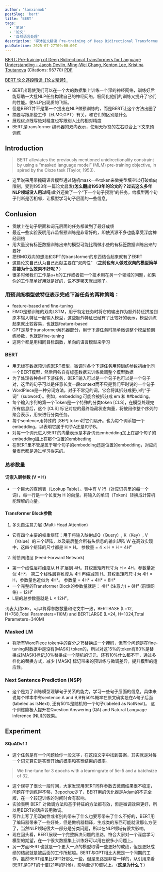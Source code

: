 ```yaml
---
author: 'lanxinmob' 
postSlug: 'bert'
title: 'BERT'
tags:
  - '笔记'
  - '论文'
  - '自然语言处理'
description: '李沐论文精读 Pre-training of Deep Bidirectional Transformers for Language Understanding'
pubDatetime: 2025-07-27T09:00:00Z
---
```

[BERT: Pre-training of Deep Bidirectional Transformers for Language Understanding - Jacob Devlin, Ming-Wei Chang, Kenton Lee, Kristina Toutanova](https://www.semanticscholar.org/paper/df2b0e26d0599ce3e70df8a9da02e51594e0e992) (Citations: 95770) [PDF](D:\poem\src\data\blog\download\1810.04805.pdf)

[BERT 论文逐段精读【论文精读】](https://www.bilibili.com/video/BV1PL411M7eQ/)
- BERT出现使我们可以在一个大的数据集上训练一个深的神经网络，训练好后能帮助一大批NLP任务构建自己的神经网络，极简化他们的训练又提升了它们的性能。使NLP出现质的飞跃。
- 但是BERT并不是第一个提出在NLP做预训练的，而是BERT让这个方法出圈了
- 摘要写跟那些工作（ELMO,GPT）有关，和它们的区别是什么
- 展现优点既写绝对精度也写跟别人比的相对精度
- BERT是transformer 编码器的双向表示，使用无标签的左右联合上下文来预训练

## Introduction
>BERT alleviates the previously mentioned unidirectionality constraint by using a “masked language model” (MLM) pre-training objective, in spired by the Cloze task (Taylor, 1953). 

- 这里说采用带掩码语言模型通过随机mask一些token来做完型填空以打破单向限制，受到1953年一篇论文启发(**怎么翻出1953年的论文的？过去这么多年NLP领域没人用过吗**)此外还做了一个“下一个句子预测”的任务，给模型两个句子判断是否相邻，让模型学习句子层面的一些信息。
## Conlusion
- 贡献上在句子层面和词元层面的任务都做到了最好成绩
- 最近一些实验表明用非监督预训练是非常好的，即使资源不多也能享受深度神经网络
- 用大量没有标签数据训练出来的模型可能比稍微小些的有标签数据训练出来的要好
- 把ElMO双向的想法和GPT的transformer的东西结合起来就有了EBRT
- 这篇论文自己认为自己贡献主要在“双向性” （**之前也有人做过双向的模型简单拼接为什么效果不好呢？**）
- 很多时候我们工作是a+b的工作或者把一个技术用在另一个领域的问题，如果你的工作简单好用就是好的，说不定哪天就出圈了。 
### 用预训练模型做特征表示完成下游任务的两种策略：
- feature-based and fine-tuning
- ElMO是预训练的双向LSTM，用于特定任务时将它的输出作为额外特征拼接到原本输入特征一起输入模型，这些额外特征已经有了比较好的表示，模型训练起来就比较容易，也就是feature-based
- GPT是基于transformer解码器部分，用于下游任务时简单微调整个模型预训练参数，也就是fine-tuning
- 这两个都是用相同目标函数，单向的语言模型来学习

### BERT
- 用无标签数据预训练BERT模型，微调时各个下游任务用预训练参数初始化同一个BERT模型，然后用各自有标签数据去训练微调整个模型数据
- 为了处理各种各样下游任务，BERT输入可以是一个句子也可以是一个句子对，这里的句子可以是任意长度一段context而不只是我们平时说的一个句子
- WordPiece是一种分词方法。对于不常见的词，它会将其拆分成更小的“子词”（subword）。例如，embedding 可能会被拆分成 em 和 ##bedding。
- 每个输入序列的第一个Token是一个特殊的分类token [CLS]，在模型处理完所有信息后，这个 [CLS] 标记对应的最终隐藏状态向量，将被用作整个序列的聚合表示，用来进行分类任务。
- 每个sentence用特殊的 [SEP] token将它们隔开。也为每个词添加一个embedding，以表明它属于句子A还是句子B。
- 对每一个词元进入BERT的向量表示是本身词元embedding加上在那个句子的embedding加上在那个位置的embbeding
- 在BERT里不管是属于哪个句子的embedding还是位置的embedding，对应向量表示都是通过学习得来的。
### 总参数量
#### 词嵌入层参数 (V × H)
- 一个巨大的查询表（Lookup Table）。表中有 V 行（对应词典里的每一个词），每一行是一个长度为 H 的向量。将输入的单词（Token）转换成计算机能理解的向量。
#### Transformer Block参数
1. 多头自注意力层 (Multi-Head Attention)
- 它有四个主要的权重矩阵：用于将输入映射成Q（Query）, K（Key）, V（Value）的三个矩阵，以及最后整合所有头信息的输出矩阵 W 
在高效实现中，这四个矩阵的尺寸都是 H × H。
参数量 = 4 × H × H = 4H²
2. 前馈网络层 (Feed-Forward Network)
- 第一个线性层将维度从 H 扩展到 4H。其权重矩阵尺寸为 H × 4H，参数量近似 4H²。
第二个线性层将维度从 4H 再缩减回 H。其权重矩阵尺寸为 4H × H，参数量也近似为 4H²。
参数量 = 4H² + 4H² = 8H²
- 一个完整的Transformer Block的参数量就是：
4H² (注意力) + 8H² (前馈网络) = 12H²
- L层的总参数量就是 L × 12H²。

词表大约36k，可以算得参数数量和论文中一致，BERTBASE (L=12, H=768,Total Parameters=110M) and BERTLARGE (L=24, H=1024,Total   Parameters=340M)
### Masked LM
- 将所有WordPiece token中的百分之15替换成一个掩码，但有个问题是在fine-tuning时数据中是没有[MASK] token的，所以对这15%的token有80%是替换成[MASK]标记,10%替换成一个随机的词元，还有10%什么都不干，通过多样化的替换方式，减少 [MASK] 标记带来的预训练与微调差异，提升模型的适应性。
### Next Sentence Prediction (NSP)
- 这个是为了训练模型理解句子关系的能力，学习一些句子层面的信息。具体来说每个样本中有sentence A and B,B有50%概率在原文确实是在A句子后面(labeled as IsNext), 还有50%是随机的一个句子(labeled as NotNext)。 这个训练能极大提升在Question Answering (QA) and Natural Language Inference (NLI)的效果。
## Experiment
#### SQuADv1.1
- 这个任务是有一个问题给你一段文字，在这段文字中找到答案，其实就是对每一个词元算它是答案开始的概率和答案结束的概率。
> We fine-tune for 3 epochs with a learningrate of 5e-5 and a batchsize of 32.
- 这个误导了很长一段时间，大家发现用BERT同样参数去微调结果很不稳定，问题在于训练得不够，3epoch太少了，BERT用的优化器是Adam的不完全版，在一个较短训练的时间时会有影响。
- 实验表明 BERT 对微调方法和基于特征的方法都有效，但是微调效果更好，所以用BERT的话应该用微调。
- 写作上写了用双向性或者别的带来了什么也要写带来了什么不好的，BERT用了编码器带来了一些好处，但是做机器翻译，生成类的东西可能就没那么方便了，当然NLP领域很大一部分是分类问题，所以在NLP领域有很大影响。
- 现在回头看，BERT展现一个完整解决问题的思路，符合大家对一个深度学习模型的期望，在一个很大数据集上训练好可以用在很多小问题上。
- 另一方面BERT也就是一个更大一点的模型取得一些更好的成绩，但是更好成绩的结局就是被后面的工作所超越。BERT与GPT相比大概是一个同期的工作，虽然BERT结果比GPT好那么一些，但是思路是非常一样的，从引用来看BERT是GPT的十倍(21年的时候)，影响至少10倍以上。（**这是为什么？**）



